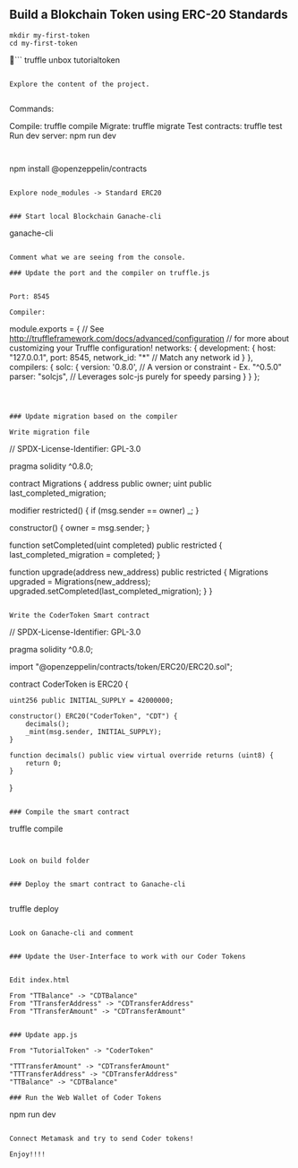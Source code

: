 ## Build a Blokchain Token using ERC-20 Standards

```
mkdir my-first-token
cd my-first-token 
```



```
truffle unbox tutorialtoken
```

Explore the content of the project.


```
Commands:

  Compile:        truffle compile
  Migrate:        truffle migrate
  Test contracts: truffle test
  Run dev server: npm run dev
```


```
npm install @openzeppelin/contracts
```

Explore node_modules -> Standard ERC20


### Start local Blockchain Ganache-cli

```
ganache-cli 
```

Comment what we are seeing from the console.

### Update the port and the compiler on truffle.js


Port: 8545

Compiler:

```
module.exports = {
  // See <http://truffleframework.com/docs/advanced/configuration>
  // for more about customizing your Truffle configuration!
  networks: {
    development: {
      host: "127.0.0.1",
      port: 8545,
      network_id: "*" // Match any network id
    }
  },
  compilers: {
    solc: {
      version: '0.8.0', // A version or constraint - Ex. "^0.5.0"
      parser: "solcjs",  // Leverages solc-js purely for speedy parsing
    }
  }
};
```



### Update migration based on the compiler 

Write migration file

```
// SPDX-License-Identifier: GPL-3.0

pragma solidity ^0.8.0;

contract Migrations {
  address public owner;
  uint public last_completed_migration;

  modifier restricted() {
    if (msg.sender == owner) _;
  }

  constructor() {
    owner = msg.sender;
  }

  function setCompleted(uint completed) public restricted {
    last_completed_migration = completed;
  }

  function upgrade(address new_address) public restricted {
    Migrations upgraded = Migrations(new_address);
    upgraded.setCompleted(last_completed_migration);
  }
}
```

Write the CoderToken Smart contract

```
// SPDX-License-Identifier: GPL-3.0

pragma solidity ^0.8.0;

import "@openzeppelin/contracts/token/ERC20/ERC20.sol";


contract CoderToken is ERC20 {

    uint256 public INITIAL_SUPPLY = 42000000;
    
    constructor() ERC20("CoderToken", "CDT") {
        decimals();
        _mint(msg.sender, INITIAL_SUPPLY);
    }

    function decimals() public view virtual override returns (uint8) {
        return 0;
    }
        
}
```

### Compile the smart contract

```
truffle compile
```


Look on build folder


### Deploy the smart contract to Ganache-cli


```
truffle deploy
```

Look on Ganache-cli and comment


### Update the User-Interface to work with our Coder Tokens


Edit index.html

From "TTBalance" -> "CDTBalance" 
From "TTransferAddress" -> "CDTransferAddress"
From "TTransferAmount" -> "CDTransferAmount"


### Update app.js 

From "TutorialToken" -> "CoderToken"

"TTTransferAmount" -> "CDTransferAmount"
"TTTransferAddress" -> "CDTransferAddress"
"TTBalance" -> "CDTBalance"

### Run the Web Wallet of Coder Tokens

```
npm run dev
```

Connect Metamask and try to send Coder tokens!

Enjoy!!!!



 














